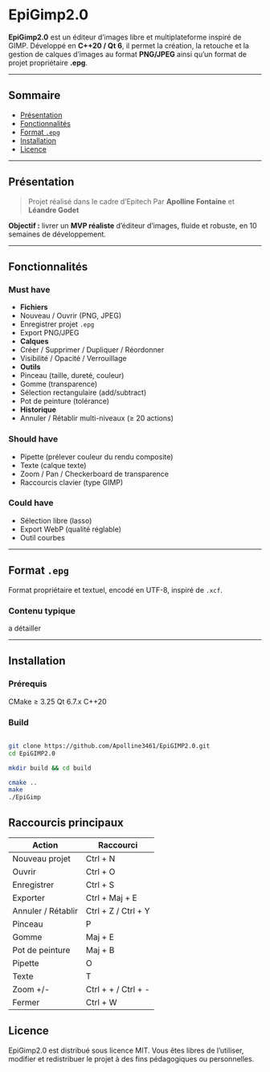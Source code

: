# EpiGimp2.0

**EpiGimp2.0** est un éditeur d’images libre et multiplateforme inspiré de GIMP. 
Développé en **C++20 / Qt 6**, il permet la création, la retouche et la gestion de calques d’images au format **PNG/JPEG** ainsi qu’un format de projet propriétaire **.epg**.

---

## Sommaire
- [Présentation](#-présentation)
- [Fonctionnalités](#-fonctionnalités)
- [Format `.epg`](#-format-epg)
- [Installation](#-installation)
- [Licence](#-licence)

---

## Présentation

> Projet réalisé dans le cadre d’Epitech
> Par **Apolline Fontaine** et **Léandre Godet**

**Objectif :** livrer un **MVP réaliste** d’éditeur d’images, fluide et robuste, en 10 semaines de développement.

---

## Fonctionnalités

### Must have
- **Fichiers**
 - Nouveau / Ouvrir (PNG, JPEG)
 - Enregistrer projet `.epg`
 - Export PNG/JPEG
- **Calques**
 - Créer / Supprimer / Dupliquer / Réordonner
 - Visibilité / Opacité / Verrouillage
- **Outils**
 - Pinceau (taille, dureté, couleur)
 - Gomme (transparence)
 - Sélection rectangulaire (add/subtract)
 - Pot de peinture (tolérance)
- **Historique**
 - Annuler / Rétablir multi-niveaux (≥ 20 actions)

### Should have
- Pipette (prélever couleur du rendu composite)
- Texte (calque texte)
- Zoom / Pan / Checkerboard de transparence
- Raccourcis clavier (type GIMP)

### Could have
- Sélection libre (lasso)
- Export WebP (qualité réglable)
- Outil courbes

---

## Format `.epg`

Format propriétaire et textuel, encodé en UTF-8, inspiré de `.xcf`.

### Contenu typique

a détailler

---

## Installation

### Prérequis

CMake ≥ 3.25
Qt 6.7.x
C++20

### Build

```bash

git clone https://github.com/Apolline3461/EpiGIMP2.0.git
cd EpiGIMP2.0

mkdir build && cd build

cmake ..
make
./EpiGimp
```

## Raccourcis principaux

| Action | Raccourci |
| --- | --- |
| Nouveau projet | Ctrl + N |
| Ouvrir | Ctrl + O |
| Enregistrer | Ctrl + S |
| Exporter | Ctrl + Maj + E |
| Annuler / Rétablir | Ctrl + Z / Ctrl + Y |
| Pinceau | P |
| Gomme | Maj + E |
| Pot de peinture | Maj + B |
| Pipette | O |
| Texte | T |
| Zoom +/- | Ctrl + + / Ctrl + - |
| Fermer | Ctrl + W |

## Licence

EpiGimp2.0 est distribué sous licence MIT.
Vous êtes libres de l’utiliser, modifier et redistribuer le projet à des fins pédagogiques ou personnelles.
